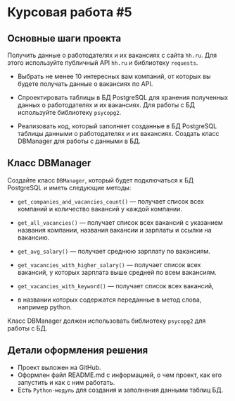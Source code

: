 # Курсовая работа #5
## Основные шаги проекта

Получить данные о работодателях и их вакансиях с сайта `hh.ru`. Для этого используйте публичный API `hh.ru` и библиотеку 
`requests`.

- Выбрать не менее 10 интересных вам компаний, от которых вы будете получать данные о вакансиях по API.

- Спроектировать таблицы в БД PostgreSQL для хранения полученных данных о работодателях и их вакансиях. 
Для работы с БД используйте библиотеку `psycopg2`.

- Реализовать код, который заполняет созданные в БД PostgreSQL таблицы данными о работодателях и их вакансиях.
Создать класс DBManager для работы с данными в БД.

## Класс DBManager
Создайте класс `DBManager`, который будет подключаться к БД PostgreSQL и иметь следующие методы:

 
- `get_companies_and_vacancies_count()` — получает список всех компаний и количество вакансий у каждой компании.
 
- `get_all_vacancies()` — получает список всех вакансий с указанием названия компании, 
названия вакансии и зарплаты и ссылки на вакансию.
 
- `get_avg_salary()` — получает среднюю зарплату по вакансиям.
 
- `get_vacancies_with_higher_salary()` — получает список всех вакансий, 
у которых зарплата выше средней по всем вакансиям.
 
- `get_vacancies_with_keyword()` — получает список всех вакансий, 
- в названии которых содержатся переданные в метод слова, например python.

Класс DBManager должен использовать библиотеку `psycopg2` для работы с БД.


## Детали оформления решения
- Проект выложен на GitHub.
- Оформлен файл README.md с информацией, о чем проект, как его запустить и как с ним работать.
- Есть `Python-модуль` для создания и заполнения данными таблиц БД.